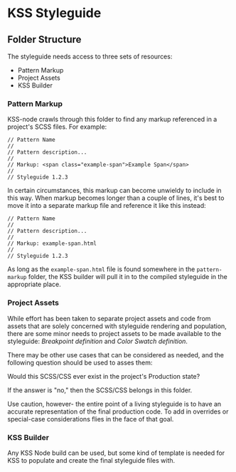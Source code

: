 # KSS Styleguide

## Folder Structure

The styleguide needs access to three sets of resources:

* Pattern Markup
* Project Assets
* KSS Builder

### Pattern Markup

KSS-node crawls through this folder to find any markup referenced in a 
project's SCSS files. For example:

~~~~
// Pattern Name
//
// Pattern description...
//
// Markup: <span class="example-span">Example Span</span>
//
// Styleguide 1.2.3
~~~~

In certain circumstances, this markup can become unwieldy to include in
this way. When markup becomes longer than a couple of lines, it's best 
to move it into a separate markup file and reference it like this
instead:

~~~~
// Pattern Name
//
// Pattern description...
//
// Markup: example-span.html
//
// Styleguide 1.2.3
~~~~

As long as the `example-span.html` file is found somewhere in the
`pattern-markup` folder, the KSS builder will pull it in to the compiled
styleguide in the appropriate place.


### Project Assets

While effort has been taken to separate project assets and code from 
assets that are solely concerned with styleguide rendering and population,
there are some minor needs to project assets to be made available to the
styleguide: *Breakpoint definition* and *Color Swatch definition*. 

There may be other use cases that can be considered as needed, and the
following question should be used to asses them:

Would this SCSS/CSS ever exist in the project's Production state?

If the answer is "no," then the SCSS/CSS belongs in this folder.

Use caution, however- the entire point of a living styleguide is to have
an accurate representation of the final production code. To add in
overrides or special-case considerations flies in the face of that goal.


### KSS Builder

Any KSS Node build can be used, but some kind of template is needed for
KSS to populate and create the final styleguide files with.